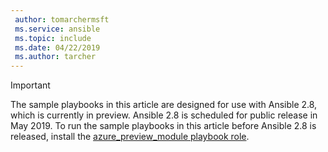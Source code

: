 ```yaml
---
 author: tomarchermsft
 ms.service: ansible
 ms.topic: include
 ms.date: 04/22/2019
 ms.author: tarcher
---
```


> [!Important]
> The sample playbooks in this article are designed for use with Ansible 2.8, which is currently in preview. Ansible 2.8 is scheduled for public release in May 2019. To run the sample playbooks in this article before Ansible 2.8 is released, install the [azure_preview_module playbook role](https://galaxy.ansible.com/Azure/azure_preview_modules).

<!-- Ansible 2.8 (or later) is required to run the sample playbooks in this article. -->